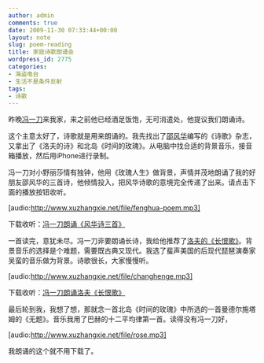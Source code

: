 ```yaml
---
author: admin
comments: true
date: 2009-11-30 07:33:44+00:00
layout: note
slug: poem-reading
title: 家庭诗歌朗诵会
wordpress_id: 2775
categories:
- 海盗电台
- 生活不是条件反射
tags:
- 诗歌
---
```


昨晚[冯一刀](http://www.nbmale.com/)来我家，来之前他已经酒足饭饱，无可消遣处，他提议我们朗诵诗。

这个主意太好了，诗歌就是用来朗诵的。我先找出了[邵风华](http://fenghua09.blogbus.com/)编写的《诗歌》杂志，又拿出了《洛夫的诗》和北岛《时间的玫瑰》。从电脑中找合适的背景音乐，接音箱播放，然后用iPhone进行录制。

冯一刀对小野丽莎情有独钟，他用《玫瑰人生》做背景，声情并茂地朗诵了我的好朋友邵风华的三首诗，他倾情投入，把风华诗歌的意境完全传递了出来。请点击下面的播放按钮收听。

[audio:http://www.xuzhangxie.net/file/fenghua-poem.mp3]

下载收听：[冯一刀朗诵《风华诗三首》](http://www.xuzhangxie.net/file/fenghua-poem.mp3)

一首读完，意犹未尽。冯一刀非要朗诵长诗，我给他推荐了[洛夫的《长恨歌》](http://www.yanruyu.com/jhy/author/18668.shtml)。背景音乐的选择是个难题，需要既古典又现代。我选了蜚声美国的后现代琵琶演奏家吴蛮的音乐做为背景。诗歌很长，大家慢慢听。

[audio:http://www.xuzhangxie.net/file/changhenge.mp3]

下载收听：[冯一刀朗诵洛夫《长恨歌》](http://www.xuzhangxie.net/file/changhenge.mp3)

最后轮到我，我想了想，那就念一首北岛《时间的玫瑰》中所选的一首曼德尔施塔姆的《无题》。音乐我用了巴赫的十二平均律第一首。读得没有冯一刀好，

[audio:http://www.xuzhangxie.net/file/rose.mp3]

我朗诵的这个就不用下载了。
